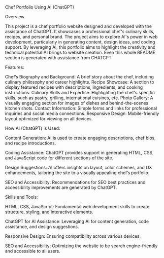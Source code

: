Chef Portfolio Using AI (ChatGPT)

Overview

This project is a chef portfolio website designed and developed with the assistance of ChatGPT. It showcases a professional chef's culinary skills, recipes, and personal brand. The project aims to explore AI's power in web development, particularly in generating content, design ideas, and coding support. By leveraging AI, this portfolio aims to highlight the creativity and technical potential AI brings to website creation. Even this whole README section is generated with assistance from CHATGPT

Features:

Chef’s Biography and Background: A brief story about the chef, including culinary philosophy and career highlights.
Recipe Showcase: A section to display featured recipes with descriptions, ingredients, and cooking instructions.
Culinary Skills and Expertise: Highlighting the chef's specific skills, such as pastry, grilling, international cuisines, etc.
Photo Gallery: A visually engaging section for images of dishes and behind-the-scenes kitchen shots.
Contact Information: Simple forms and links for professional inquiries and social media connections.
Responsive Design: Mobile-friendly layout optimized for viewing on all devices.

How AI (ChatGPT) is Used:

Content Generation: AI is used to create engaging descriptions, chef bios, and recipe introductions.

Coding Assistance: ChatGPT provides support in generating HTML, CSS, and JavaScript code for different sections of the site.

Design Suggestions: AI offers insights on layout, color schemes, and UX enhancements, tailoring the site to a visually appealing chef’s portfolio.

SEO and Accessibility: Recommendations for SEO best practices and accessibility improvements are generated by ChatGPT.

Skills and Tools:

HTML, CSS, JavaScript: Fundamental web development skills to create structure, styling, and interactive elements.

ChatGPT for AI Assistance: Leveraging AI for content generation, code assistance, and design suggestions.

Responsive Design: Ensuring compatibility across various devices.

SEO and Accessibility: Optimizing the website to be search engine-friendly and accessible to all users.
